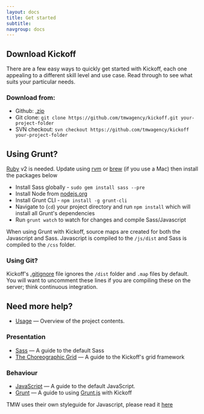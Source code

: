 ```yaml
---
layout: docs
title: Get started
subtitle:
navgroup: docs
---
```

## Download Kickoff

There are a few easy ways to quickly get started with Kickoff, each one appealing to a different skill level and use case. Read through to see what suits your particular needs.

### Download from:

* Github: [.zip](https://github.com/tmwagency/kickoff/archive/master.zip)
* Git clone: `git clone https://github.com/tmwagency/kickoff.git your-project-folder`
* SVN checkout: `svn checkout https://github.com/tmwagency/kickoff your-project-folder`

## Using Grunt?
[Ruby](https://www.ruby-lang.org/en/) v2 is needed. Update using [rvm](http://rvm.io/) or [brew](http://brew.sh) (if you use a Mac) then install the packages below

* Install Sass globally - `sudo gem install sass --pre`
* Install Node from [nodejs.org](http://nodejs.org/)
* Install Grunt CLI - `npm install -g grunt-cli`
* Navigate to (`cd`) your project directory and run `npm install` which will install all Grunt's dependencies
* Run `grunt watch` to watch for changes and compile Sass/Javascript

When using Grunt with Kickoff, source maps are created for both the Javascript and Sass. Javascript is compiled to the `/js/dist` and Sass is compiled to the `/css` folder.

### Using Git?
Kickoff's [.gitignore](https://github.com/tmwagency/kickoff/blob/master/.gitignore#L28) file ignores the `/dist` folder and `.map` files by default. You will want to uncomment these lines if you are compiling these on the server; think continuous integration.


## Need more help?

* [Usage](usage.html) — Overview of the project contents.
<!-- * [FAQ](faq.html) — Frequently asked questions, along with their answers. -->

<!-- ### Markup -->

<!-- * [HTML](html.html) — A guide to the default HTML. -->

### Presentation

<!-- * [CSS](css.html) — A guide to the default CSS -->
* [Sass](sass.html) — A guide to the default Sass
* [The Choreographic Grid](grid.html) — A guide to the Kickoff's grid framework
<!-- * [Typography](typography.html) — A more in-depth guide to Kickoff's type styles -->

### Behaviour

* [JavaScript](js.html) — A guide to the default JavaScript.
* [Grunt](grunt.html) — A guide to using [Grunt.js](http://gruntjs.com) with Kickoff

TMW uses their own styleguide for Javascript, please read it [here](https://github.com/tmwagency/TMW-frontend-guidelines/blob/master/Front-End%20development%20guidelines.mdown#section-6)

